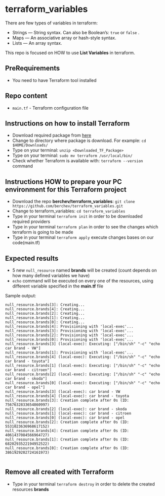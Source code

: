 # terraform_variables

There are few types of variables in terraform:
- Strings — String syntax. Can also be Boolean’s: `true` or `false` .
- Maps — An associative array or hash-style syntax.
- Lists — An array syntax.

This repo is focused on HOW to use **List Variables** in terraform.


## PreRequirements
- You need to have Terraform tool installed

## Repo content
- `main.tf` - Terraform configuration file

## Instructions on how to install **Terraform**
- Download required package from [here](https://www.terraform.io/downloads.html)
- Change to directory where package is download. For example: `cd $HOME/Downloads/` 
- Type on your terminal: `unzip <Downloaded_TF_Package>`
- Type on your terminal: `sudo mv terraform /usr/local/bin/`
- Check whether Terraform is available with:  `terraform --version` command


## Instructions HOW to prepare your PC environment for this **Terraform project**
- Download the repo **berchev/terraform_variables**: `git clone https://github.com/berchev/terraform_variables.git`
- Change to terraform_variables: `cd terraform_variables`
- Type in your terminal `terraform init` in order to be downloaded required providers
- Type in your terminal `terraform plan` in order to see the changes which terraform is going to be made
- Type in your terminal `terraform apply` execute changes bases on our code(main.tf)

## Expected results
- 5 new `null_resource` named **brands** will be created (count depends on how many defined variables we have)
- `echo` command will be executed on every one of the resources, using different variable specified in the **main.tf** file

Sample output: 
```
null_resource.brands[3]: Creating...
null_resource.brands[4]: Creating...
null_resource.brands[2]: Creating...
null_resource.brands[1]: Creating...
null_resource.brands[0]: Creating...
null_resource.brands[4]: Provisioning with 'local-exec'...
null_resource.brands[3]: Provisioning with 'local-exec'...
null_resource.brands[2]: Provisioning with 'local-exec'...
null_resource.brands[0]: Provisioning with 'local-exec'...
null_resource.brands[3] (local-exec): Executing: ["/bin/sh" "-c" "echo car brand - VW"]
null_resource.brands[1]: Provisioning with 'local-exec'...
null_resource.brands[4] (local-exec): Executing: ["/bin/sh" "-c" "echo car brand - toyota"]
null_resource.brands[1] (local-exec): Executing: ["/bin/sh" "-c" "echo car brand - citroen"]
null_resource.brands[2] (local-exec): Executing: ["/bin/sh" "-c" "echo car brand - skoda"]
null_resource.brands[0] (local-exec): Executing: ["/bin/sh" "-c" "echo car brand - opel"]
null_resource.brands[3] (local-exec): car brand - VW
null_resource.brands[4] (local-exec): car brand - toyota
null_resource.brands[3]: Creation complete after 0s (ID: 7567632833654860997)
null_resource.brands[2] (local-exec): car brand - skoda
null_resource.brands[1] (local-exec): car brand - citroen
null_resource.brands[0] (local-exec): car brand - opel
null_resource.brands[2]: Creation complete after 0s (ID: 5531023636968617152)
null_resource.brands[4]: Creation complete after 0s (ID: 4061437084566964727)
null_resource.brands[1]: Creation complete after 0s (ID: 6820293522194952522)
null_resource.brands[0]: Creation complete after 0s (ID: 3861929202724161973)


```
## Remove all created with Terraform
- Type in your terminal `terraform destroy` in order to delete the created resources **brands**
